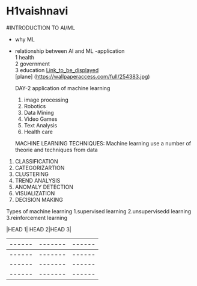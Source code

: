 # H1vaishnavi

#INTRODUCTION TO AI/ML  
- why ML  
- relationship between AI and ML
-application  
1 health  
2 government  
3 education
 [Link_to_be_displayed](https://www.google.com/)  
[plane]
(https://wallpaperaccess.com/full/254383.jpg)

  DAY-2
  application of machine learning
  1. image processing
  2. Robotics
  3. Data Mining
  4. Video Games
  5. Text Analysis
  6. Health care
     
   MACHINE LEARNING TECHNIQUES:
   Machine learning use a number of theorie and techniques from data

1. CLASSIFICATION
2. CATEGORIZARTION
3. CLUSTERING
4. TREND ANALYSIS
5. ANOMALY DETECTION
6. VISUALIZATION
7. DECISION MAKING


Types of machine learning
1.supervised learning
2.unsupervisedd learning
3.reinforcement learning
   
|HEAD 1| HEAD 2|HEAD 3|


|------|-------|------|
|------|-------|------|
|------|-------|------|
|------|-------|------|
|------|-------|------|


